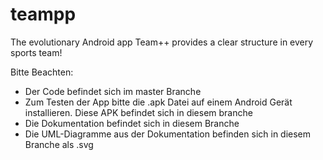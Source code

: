 # teampp
The evolutionary Android app Team++ provides a clear structure in every sports team!


Bitte Beachten:
- Der Code befindet sich im master Branche
- Zum Testen der App bitte die .apk Datei auf einem Android Gerät installieren. Diese APK befindet sich in diesem branche
- Die Dokumentation befindet sich in diesem Branche
- Die UML-Diagramme aus der Dokumentation befinden sich in diesem Branche als .svg
